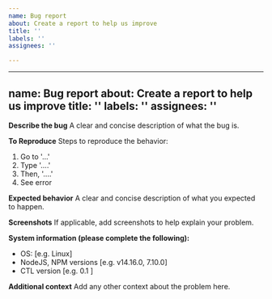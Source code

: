 ```yaml
---
name: Bug report
about: Create a report to help us improve
title: ''
labels: ''
assignees: ''

---
```


---
name: Bug report
about: Create a report to help us improve
title: ''
labels: ''
assignees: ''
---

**Describe the bug**
A clear and concise description of what the bug is.

**To Reproduce**
Steps to reproduce the behavior:
1. Go to '...'
2. Type '....'
3. Then, '....'
4. See error

**Expected behavior**
A clear and concise description of what you expected to happen.

**Screenshots**
If applicable, add screenshots to help explain your problem.

**System information (please complete the following):**
 - OS: [e.g. Linux]
 - NodeJS, NPM versions [e.g. v14.16.0, 7.10.0]
 - CTL version [e.g. 0.1 ]

**Additional context**
Add any other context about the problem here.
